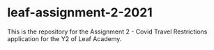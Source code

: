 # leaf-assignment-2-2021
This is the repository for the Assignment 2 - Covid Travel Restrictions application for the Y2 of Leaf Academy.

